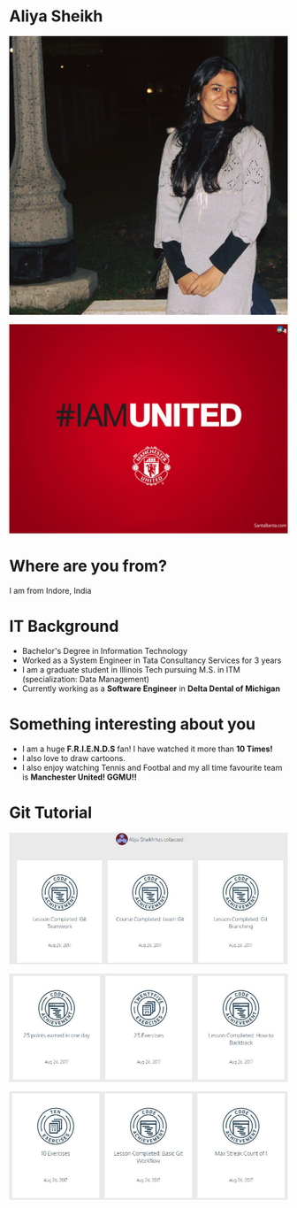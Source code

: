 # Aliya Sheikh

![My Profile](/images/IMG_5803.JPG)


![United Logo](/images/united.jpg)

# Where are you from?
I am from Indore, India

# IT Background
* Bachelor's Degree in Information Technology
* Worked as a System Engineer in Tata Consultancy Services for 3 years
* I am a graduate student in Illinois Tech pursuing M.S. in ITM (specialization: Data Management)
* Currently working as a **Software Engineer** in **Delta Dental of Michigan**


# Something interesting about you
* I am a huge **F.R.I.E.N.D.S** fan! I have watched it more than **10 Times!** 
* I also love to draw cartoons. 
* I also enjoy watching Tennis and Footbal and my all time favourite team is **Manchester United! GGMU!!**

# Git Tutorial
![badges-1 Logo](/images/badges-1.jpg)

![badges-2 Logo](/images/badges-2.jpg)

![badges-3 Logo](/images/badges-3.jpg)



